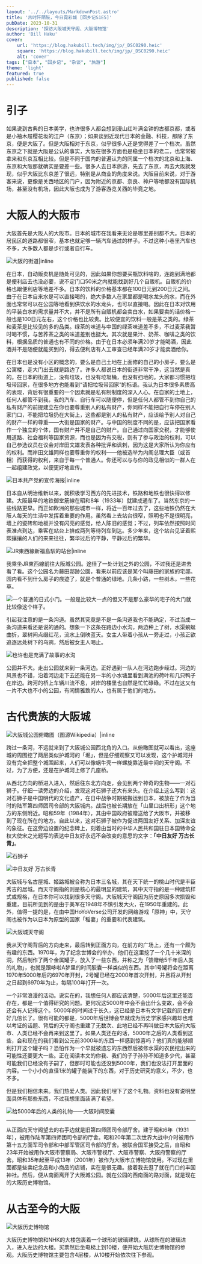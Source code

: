 ```yaml
---
layout: '../../layouts/MarkdownPost.astro'
title: '古时阡陌阪，今日霓彩城 [回乡记S1E5]'
pubDate: 2023-10-31
description: '探访大阪城天守阁、大阪博物馆'
author: 'Bill Haku'
cover:
    url: 'https://blog.hakubill.tech/img/jp/_DSC0290.heic'
    square: 'https://blog.hakubill.tech/img/jp/_DSC0290.heic'
    alt: 'cover'
tags: ["日本", "回乡记", "杂谈", "旅游"]
theme: 'light'
featured: true
published: false
---
```


# 引子

如果说到古典的日本美学，也许很多人都会想到漫山红叶满金钟的古都京都，或者是小袖木屐樱花坂的江户（东京）；如果谈到近现代日本的金融、科技，那除了东京，便是大阪了。但是大阪相对于东京，似乎很多人还是觉得差了一个档次。虽然东京之下就是大阪是公认的事实，大阪在很多方面也是稳坐日本的老二，也常常被拿来和东京互相比较。但是不同于国内的普遍认为的同属一个档次的北京和上海、东京和大阪那就确实是要差一些。很多人去日本旅游，先去了东京，再去大阪就发现，似乎大阪比东京差了很远，特别是从商业的角度来说。大阪目前来说，对于游客来说，更像是关西地区的门户，因为附近的京都、奈良、神户等地都没有国际机场，甚至没有机场，因此大阪也成为了游客游览关西的毕竟之地。

# 大阪人的大阪市

大阪首先是大阪人的大阪市。日本的城市在我看来无论是哪里差别都不大。日本的居民区的道路都很窄，基本也就足够一辆汽车通过的样子。不过这种小巷里汽车也不多，大多数人都是步行或者自行车。

![大阪的街道|inline](https://blog.hakubill.tech/img/jp/IMG_9963.heic)

在日本，自动贩卖机是随处可见的，因此如果你想要买瓶饮料啥的，连跑到满地都是便利店去也没必要，说不定门口50米之内就能找到好几个自贩机。自贩机的价格也跟便利店等地差不多。日本的饮料的价格基本都在100日元到200日元之间。由于在日本自来水是可以直接喝的，绝大多数人在家里都是喝水龙头的水，而在外面也常常可以在公园等地看到供饮水的水龙头，也可以直接喝。因此在日本对饮用的平装白水的需求量并不大，并不是所有自贩机都会卖白水，如果要卖的话价格一般也是100日元左右，这个价格也比较贵。比较便宜的饮料一般是茶之类的。绿茶和麦茶是比较见的多的品类。绿茶的味道与中国的绿茶味道差不多，不过麦茶我暂时喝不惯，与苦荞茶之类的味道差别也挺大。其次就是果汁、奶茶、咖啡之类的饮料，根据品质的普通也有不同的价格。由于在日本必须年满20岁才能喝酒，因此酒并不是随便就能买到的，得去便利店有人工审查已经年满20岁才能卖酒给你。

在日本也是没有小区的概念的，要么是自己土地在上面修的自己的小房子，要么是公寓楼，走大门出去就是路边了。许多人都说日本的街道非常干净，这当然是真的。在日本的街道上，没有垃圾，也没有垃圾桶，也没有扫地的。大家都习惯把垃圾带回家，在很多地方也能看到“请把垃圾带回家”的标语。我认为日本很多素质高的表现，背后有很重要的一个因素就是私有制制度的深入人心。在自家的土地上，任何人都管不到我，我的汽车、自行车可以随便停，但是任何人都管不到你自己的私有财产的前提建立在你也要尊重别人的私有财产，你同样不能把自行车停在别人家门口，不能把垃圾扔在大街上，这些都是别人的私有财产，应该给予别人对自己的财产一样的尊重——大街是国家的财产。与中国的制度不同的是，应该把国家看作一个独立的个体，国有财产并不是自己的财产。自己通过向国家交税，才能够使用道路、社会福利等国家资源，而也是因为有交税，则有了参与政治的权利，可以自己参选议员在议会对岸田文雄发表各种批评和讽刺，因为这是大家所认为你应有的权利。而岸田文雄同样也要尊重你的权利——他被选举为内阁总理大臣（或首相）而获得的权利，来自于每一个普通人。你还可以与与你的政见相似的一群人在一起组建政党，以便更好地宣传。

![日本共产党的宣传海报|inline](https://blog.hakubill.tech/img/jp/IMG_9961.heic)

日本自从明治维新以来，就积极学习西方的先进技术，铁路和地铁也很快得以修建。大阪最早的地铁御堂筋線在昭和8年（1933年）就建成通车了。当然东京的一些线路更早。而正如欧洲的那些城市一样，将近一百年过去了，这些地铁仍然在大阪人每天的生活中发挥着重要的作用。虽然看上去站台很窄，照明也不是很明亮，墙上的瓷砖和地板并没有闪亮的感觉，给人陈旧的感觉；不过，列车依然按照时间表准点到达，乘客在站台上排成两列等待列车到达。多少年来，这个站台见证着熙熙攘攘的人们的来来往往，繁华过后的平静，平静过后的繁华。

![JR東西線新福島駅的站台|inline](https://blog.hakubill.tech/img/jp/IMG_9964.heic)

我乘坐JR東西線前往大阪城公园。途径了一处计划之外的公园，不过我还是进去看了看。这个公园名为藤田邸跡公園，看来以前应该是某个叫藤田的家族的宅邸。园内看不到什么房子的痕迹了，就是个普通的绿地。几条小路，一些树木，一些花草。

![一个普通的日式小门。一般是比较大一点的但又不是那么豪华的宅子的大门就比较像这个样子。](https://blog.hakubill.tech/img/jp/_DSC0261.1.heic)

引起我注意的是一条沟道。虽然其究竟是不是一条沟道我也不能确定，不过当成一条沟道来看还是说的通的。想象一下这条在路边小水沟，两边种上了树，水渠蜿蜒曲折，翠树间点缀红花，流水上倒映蓝天。女主人带着小孩从一旁走过，小孩正欲追逐远处树下的乌鸦，然后被女主人喝止。

![也许也是充满了故事的水沟](https://blog.hakubill.tech/img/jp/_DSC0262.heic)

公园并不大。走出公园就来到一条河边。正好遇到一队人在河边跑步经过。河边的风景也不错，沿着河边走下去还能在另一半的小水塘里看到满池的荷叶和几只鸭子在岸边。跨河的桥上车辆川流不息，对岸的楼里也自然是忙忙碌碌。不过在这又有一片不大也不小的公园，有闲情雅致的人，也有属于他们的地方。

# 古代贵族的大阪城

![大阪城公园俯瞰图（图源[Wikipedia](https://ja.wikipedia.org/wiki/大坂城)）|inline](https://upload.wikimedia.org/wikipedia/commons/c/c3/Osaka_Castle_Aerial_photograph_2017.jpg)

跨过一条河，不远就来到了大阪城公园西北角的入口。从俯瞰图就可以看出，这座城的周围挖了两层类似护城河的「堀」，但是仔细观察又可以发现，这个护城河并没有完全把整个城围起来，人们可以像蜗牛壳一样螺旋靠近最中间的天守阁。不过，为了方便，还是在护城河上修了几座桥。

从西北方向的桥进入进入，然后往东北方向走，会见到两个神奇的生物——一对石狮子。仔细一读旁边的介绍，发现这对石狮子还大有来头。在介绍上这么写到：这对石狮子是中国明代的文化遗产，在日中战争时期被搬运到日本，被放在了作为当时的陆军第四师团司令部的大阪城内。战后也被长期放在「山里口出枡形」这个地方的东侧附近。昭和59年（1984年），其由中国政府被赠送给了大阪市，并被移到了现在所在的地方。自此以来，这对石狮子被作为促进两国友好关系、加深友谊的象征。在这旁边设置的纪念碑上，刻着由当时的中华人民共和国驻日本国特命全权大使宋之光题写的表达中日友好永远不会改变的意思的文字：**「中日友好 万古长青」**。

![石狮子](https://blog.hakubill.tech/img/jp/IMG_9970.heic)

![中日友好 万古长青](https://blog.hakubill.tech/img/jp/IMG_9969.heic)

大阪城与名古屋城、姬路城被合称为日本三名城，其在天下统一的桃山时代是丰臣秀吉的居城。而天守阁指的则是核心的最明显的建筑，其中天守指的是一种建筑样式或规格，在日本你可以找到很多天守阁。大阪城天守阁因为历史原因多次损毁和重建，目前所见到的是由于美军在1948年不慎引发大火，在1950年重建的。此外，值得一提的是，在由中国HoYoVerse公司开发的网络游戏「原神」中，天守阁也被作为以日本为原型的国家「稲妻」的重要和代表建筑。

![大阪城天守阁](https://blog.hakubill.tech/img/jp/_DSC0290.heic)

我从天守阁背后的方向走来，最后转到正面方向，在前方的广场上，还有一个颇为有趣的东西。1970年，为了纪念世博会的举办，他们在这里挖了一个几十米深的洞，然后制作了两个金属罐子，放入了一些东西，并称之为「馈赠给5千年后人类的礼物」，也就是跟哆啦A梦里的时间胶囊一样类似的东西。其中1号罐将会在距离1970年5000年后的6970年开封，2号罐已经在2000年首次开封，并且将从开封之日起到6970年为止，每隔100年打开一次。

一个非常浪漫的活动。说实在的，我想任何人都应该清楚，5000年后这里还能否存在，都是一个值得研究的问题。更何况这5000年中会不会出什么变故，会不会还会有人记得这个。5000年的时间过于长久，这已经是日本有文字记载的历史的好几倍长了。很有可能的都是，5000年后世博会早就成为历史学家感兴趣却也难以考证的话题、背后的天守阁也重建了无数次、此地已经不再叫做日本大阪府大阪市、人类已经不会再来到这里了。如果人类还在的话，5000年之后的人类看到这些，会和现在的我们看到公元前3000年的东西一样感到惊喜吗？他们真的能够顺利打开这个罐子吗？恐怕作为一个早就被遗忘的东西然后被修水渠的农民挖出来的可能性还要更大一些。正在阅读本文的你我、我们的子子孙孙不知道多少代，甚至可能我们已经没有子嗣了，但那时可能也还没到5000年，我们也没法打开里面的内容。一个小小的直径1米的罐子能装下的东西，对于历史研究的意义，不少，也不多。

但是我们相信未来。我们热爱人类。因此我们埋下了这个礼物。资料也没有说明里面具体有那些东西，不过我想里面装满了希望。

![给5000年后的人类的礼物——大阪时间胶囊](https://blog.hakubill.tech/img/jp/IMG_9978.heic)

---

从正面向天守阁望去的右手边就是旧第四师团司令部厅舍。建于昭和6年（1931年），被用作陆军第四师团司令部的厅舍。昭和20年第二次世界大战中介时被用作第十五方面军司令部和中部军管区司令部的厅舍。被联合国军接受之后，自昭和23年开始被用作大阪市警察局、大阪市警视厅、大阪市警察、大阪府警察的厅舍。昭和35年起至平成13年（2001年）被作为大阪市立博物馆使用。不过现在里面都是些卖纪念品和小商品的店铺，实在是很无趣。接着我去逛了就在门口的丰国神社。然后，便从南面离开了大阪城公园。就在公园的西南面的路对面，就是现在的大阪历史博物馆。

# 从古至今的大阪

![大阪历史博物馆](https://blog.hakubill.tech/img/jp/IMG_9984.heic)

大阪历史博物馆和NHK的大楼包裹着一个球形的玻璃建筑。从球所在的玻璃进入，进入左边的大楼。买票然后坐电梯上到10楼，便开始大阪历史博物馆的参观。大阪历史博物馆主要包含4层楼，从10楼开始依次往下参观。
